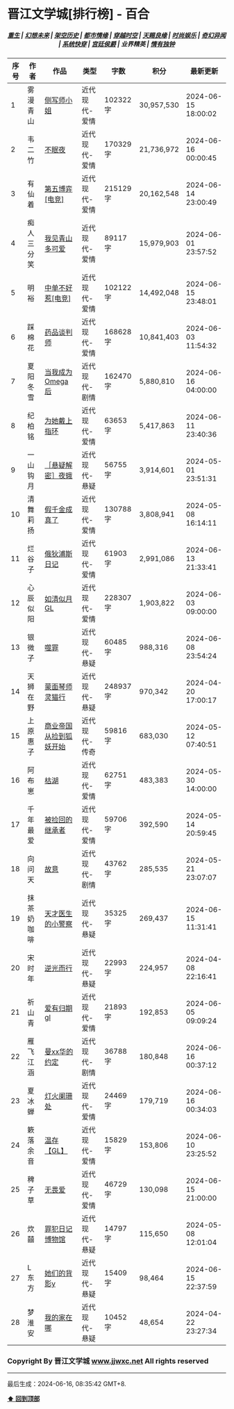 # 晋江文学城[排行榜] - 百合

<h5 align="center">
	<a href="https://github.com/dev-chenxing/jjwxc-charts/blob/main/重生.md">重生</a> |
	<a href="https://github.com/dev-chenxing/jjwxc-charts/blob/main/幻想未来.md">幻想未来</a> |
	<a href="https://github.com/dev-chenxing/jjwxc-charts/blob/main/架空历史.md">架空历史</a> |
	<a href="https://github.com/dev-chenxing/jjwxc-charts/blob/main/都市情缘.md">都市情缘</a> |
	<a href="https://github.com/dev-chenxing/jjwxc-charts/blob/main/README.md">穿越时空</a> |
	<a href="https://github.com/dev-chenxing/jjwxc-charts/blob/main/天赐良缘.md">天赐良缘</a> |
	<a href="https://github.com/dev-chenxing/jjwxc-charts/blob/main/时尚娱乐.md">时尚娱乐</a> |
	<a href="https://github.com/dev-chenxing/jjwxc-charts/blob/main/奇幻异闻.md">奇幻异闻</a> |
	<a href="https://github.com/dev-chenxing/jjwxc-charts/blob/main/系统快穿.md">系统快穿</a> |
	<a href="https://github.com/dev-chenxing/jjwxc-charts/blob/main/宫廷侯爵.md">宫廷侯爵</a> |
	<b>业界精英</b> |
	<a href="https://github.com/dev-chenxing/jjwxc-charts/blob/main/情有独钟.md">情有独钟</a>
</h5>

| 序号 | 作者 | 作品 | 类型 | 字数 | 积分 | 最新更新 | 
|-----|------|------|-----|------|------|---------|
| 1 | 雾漫青山 | [侧写师小姐](https://www.jjwxc.net/onebook.php?novelid=8496662) | 近代现代-爱情 | 102322字 | 30,957,530 | 2024-06-15 18:00:02 | 
| 2 | 韦二竹 | [不眠夜](https://www.jjwxc.net/onebook.php?novelid=8602447) | 近代现代-爱情 | 170329字 | 21,736,972 | 2024-06-16 00:00:45 | 
| 3 | 有仙着 | [第五博弈[电竞]](https://www.jjwxc.net/onebook.php?novelid=8790324) | 近代现代-爱情 | 215129字 | 20,162,548 | 2024-06-14 23:00:49 | 
| 4 | 痴人三分笑 | [我见青山多可爱](https://www.jjwxc.net/onebook.php?novelid=7873608) | 近代现代-爱情 | 89117字 | 15,979,903 | 2024-06-01 23:57:52 | 
| 5 | 明裕 | [中单不好惹[电竞]](https://www.jjwxc.net/onebook.php?novelid=7712534) | 近代现代-爱情 | 102122字 | 14,492,048 | 2024-06-15 23:48:01 | 
| 6 | 踩棉花 | [药品谈判师](https://www.jjwxc.net/onebook.php?novelid=8796749) | 近代现代-爱情 | 168628字 | 10,841,403 | 2024-06-03 11:54:32 | 
| 7 | 夏阳冬雪 | [当我成为Omega后](https://www.jjwxc.net/onebook.php?novelid=7324975) | 近代现代-剧情 | 162470字 | 5,880,810 | 2024-06-16 04:00:00 | 
| 8 | 纪柏铭 | [为她戴上指环](https://www.jjwxc.net/onebook.php?novelid=3472868) | 近代现代-爱情 | 63653字 | 5,417,863 | 2024-06-11 23:40:36 | 
| 9 | 一山钩月 | [［悬疑解密］夜蛾](https://www.jjwxc.net/onebook.php?novelid=8730637) | 近代现代-悬疑 | 56755字 | 3,914,601 | 2024-05-01 23:51:31 | 
| 10 | 清舞莉扬 | [假千金成真了](https://www.jjwxc.net/onebook.php?novelid=8785052) | 近代现代-爱情 | 130788字 | 3,808,941 | 2024-05-08 16:14:11 | 
| 11 | 烂谷子 | [俄狄浦斯日记](https://www.jjwxc.net/onebook.php?novelid=8881038) | 近代现代-爱情 | 61903字 | 2,991,086 | 2024-06-13 21:33:41 | 
| 12 | 心辰似阳 | [如清似月 GL](https://www.jjwxc.net/onebook.php?novelid=8706498) | 近代现代-爱情 | 228307字 | 1,903,822 | 2024-06-03 09:00:00 | 
| 13 | 银微子 | [噬罪](https://www.jjwxc.net/onebook.php?novelid=8814394) | 近代现代-悬疑 | 60485字 | 988,316 | 2024-06-08 23:54:24 | 
| 14 | 天狮在野 | [蒙面琴师灵猫行](https://www.jjwxc.net/onebook.php?novelid=8799973) | 近代现代-悬疑 | 248937字 | 970,342 | 2024-04-20 17:00:17 | 
| 15 | 上原惠子 | [商业帝国从捡到狐妖开始](https://www.jjwxc.net/onebook.php?novelid=8767690) | 近代现代-传奇 | 59816字 | 683,030 | 2024-05-12 07:40:51 | 
| 16 | 阿布崽 | [枯湖](https://www.jjwxc.net/onebook.php?novelid=8830082) | 近代现代-爱情 | 62751字 | 483,383 | 2024-05-30 14:00:00 | 
| 17 | 千年最爱 | [被捡回的继承者](https://www.jjwxc.net/onebook.php?novelid=8839330) | 近代现代-爱情 | 59706字 | 392,590 | 2024-05-14 20:59:45 | 
| 18 | 向问天 | [故意](https://www.jjwxc.net/onebook.php?novelid=8846092) | 近代现代-剧情 | 43762字 | 285,535 | 2024-05-21 23:07:07 | 
| 19 | 抹茶奶咖啡 | [天才医生的小警察](https://www.jjwxc.net/onebook.php?novelid=8868181) | 近代现代-悬疑 | 35325字 | 269,437 | 2024-06-15 11:31:41 | 
| 20 | 宋时年 | [逆光而行](https://www.jjwxc.net/onebook.php?novelid=8796634) | 近代现代-悬疑 | 22993字 | 224,957 | 2024-04-08 22:16:41 | 
| 21 | 祈山青 | [爱有归期gl](https://www.jjwxc.net/onebook.php?novelid=8839951) | 近代现代-爱情 | 21893字 | 192,853 | 2024-06-05 09:09:24 | 
| 22 | 雁飞江涵 | [曼xx华的约定](https://www.jjwxc.net/onebook.php?novelid=8886332) | 近代现代-剧情 | 36788字 | 180,848 | 2024-06-16 00:37:12 | 
| 23 | 夏冰蝉 | [灯火阑珊处](https://www.jjwxc.net/onebook.php?novelid=8806182) | 近代现代-爱情 | 24469字 | 179,719 | 2024-06-16 00:34:03 | 
| 24 | 簌落余音 | [温存【GL】](https://www.jjwxc.net/onebook.php?novelid=8828951) | 近代现代-爱情 | 15829字 | 153,806 | 2024-06-10 23:25:52 | 
| 25 | 稗子草 | [无畏爱](https://www.jjwxc.net/onebook.php?novelid=8858902) | 近代现代-爱情 | 46729字 | 130,098 | 2024-06-15 21:00:00 | 
| 26 | 炊囍 | [罪犯日记博物馆](https://www.jjwxc.net/onebook.php?novelid=8876422) | 近代现代-悬疑 | 14797字 | 115,650 | 2024-05-08 12:01:04 | 
| 27 | L东方 | [她们的背影y](https://www.jjwxc.net/onebook.php?novelid=8873809) | 近代现代-悬疑 | 15409字 | 98,464 | 2024-06-15 22:37:59 | 
| 28 | 梦淮安 | [我的家在哪](https://www.jjwxc.net/onebook.php?novelid=8843401) | 近代现代-悬疑 | 10452字 | 48,654 | 2024-04-22 23:27:34 | 

### Copyright By 晋江文学城 www.jjwxc.net All rights reserved

---

最后生成：2024-06-16, 08:35:42 GMT+8.

**[⬆ 回到顶部](#晋江文学城排行榜---百合)**

